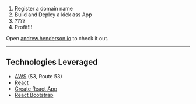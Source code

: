 1. Register a domain name
2. Build and Deploy a kick ass App
3. ????  
4. Profit!!!

Open [andrew.henderson.io](andrew.henderson.io) to check it out.

***

## Technologies Leveraged 
* [AWS](https://aws.amazon.com/) (S3, Route 53)
* [React](https://reactjs.org/)
* [Create React App](https://facebook.github.io/create-react-app/)
* [React Bootstrap](https://react-bootstrap.github.io/)